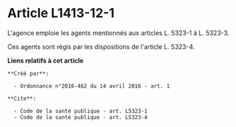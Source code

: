 # Article L1413-12-1

L'agence emploie les agents mentionnés aux articles L. 5323-1 à L. 5323-3. 

Ces agents sont régis par les dispositions de l'article L. 5323-4.

**Liens relatifs à cet article**

	**Créé par**:

	  - Ordonnance n°2016-462 du 14 avril 2016 - art. 1

	**Cite**:

	  - Code de la santé publique - art. L5323-1
	  - Code de la santé publique - art. L5323-4
